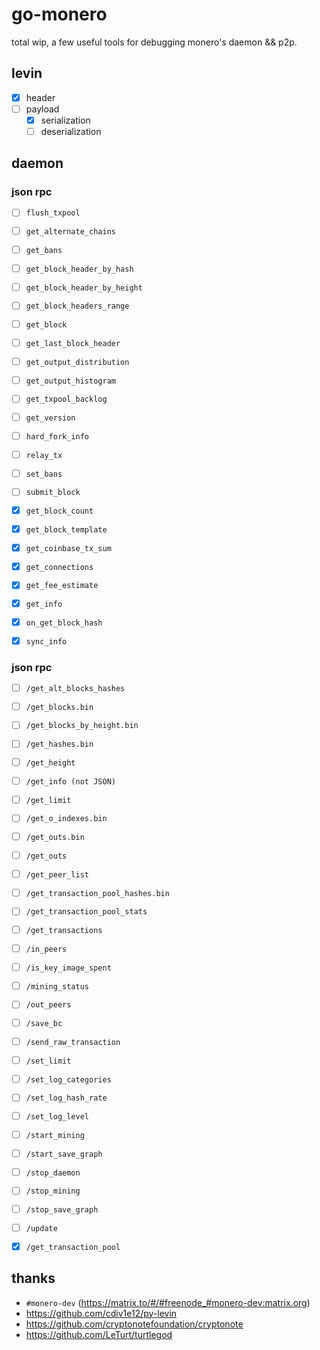# go-monero

total wip, a few useful tools for debugging monero's daemon && p2p.

## levin

- [x] header
- [ ] payload
  - [x] serialization
  - [ ] deserialization

## daemon

### json rpc

- [ ] `flush_txpool`
- [ ] `get_alternate_chains`
- [ ] `get_bans`
- [ ] `get_block_header_by_hash`
- [ ] `get_block_header_by_height`
- [ ] `get_block_headers_range`
- [ ] `get_block`
- [ ] `get_last_block_header`
- [ ] `get_output_distribution`
- [ ] `get_output_histogram`
- [ ] `get_txpool_backlog`
- [ ] `get_version`
- [ ] `hard_fork_info`
- [ ] `relay_tx`
- [ ] `set_bans`
- [ ] `submit_block`
- [x] `get_block_count`
- [x] `get_block_template`
- [x] `get_coinbase_tx_sum`
- [x] `get_connections`
- [x] `get_fee_estimate`
- [x] `get_info`
- [x] `on_get_block_hash`
- [x] `sync_info`


### json rpc

- [ ] `/get_alt_blocks_hashes`
- [ ] `/get_blocks.bin`
- [ ] `/get_blocks_by_height.bin`
- [ ] `/get_hashes.bin`
- [ ] `/get_height`
- [ ] `/get_info (not JSON)`
- [ ] `/get_limit`
- [ ] `/get_o_indexes.bin`
- [ ] `/get_outs.bin`
- [ ] `/get_outs`
- [ ] `/get_peer_list`
- [ ] `/get_transaction_pool_hashes.bin`
- [ ] `/get_transaction_pool_stats`
- [ ] `/get_transactions`
- [ ] `/in_peers`
- [ ] `/is_key_image_spent`
- [ ] `/mining_status`
- [ ] `/out_peers`
- [ ] `/save_bc`
- [ ] `/send_raw_transaction`
- [ ] `/set_limit`
- [ ] `/set_log_categories`
- [ ] `/set_log_hash_rate`
- [ ] `/set_log_level`
- [ ] `/start_mining`
- [ ] `/start_save_graph`
- [ ] `/stop_daemon`
- [ ] `/stop_mining`
- [ ] `/stop_save_graph`
- [ ] `/update`
- [x] `/get_transaction_pool`


## thanks

- `#monero-dev` (https://matrix.to/#/#freenode_#monero-dev:matrix.org)
- https://github.com/cdiv1e12/py-levin
- https://github.com/cryptonotefoundation/cryptonote
- https://github.com/LeTurt/turtlegod
